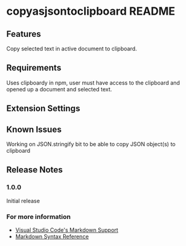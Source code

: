 # copyasjsontoclipboard README

## Features

Copy selected text in active document to clipboard.

## Requirements

Uses clipboardy in npm, user must have access to the clipboard and opened up a document and selected text.

## Extension Settings

## Known Issues

Working on JSON.stringify bit to be able to copy JSON object(s) to clipboard 

## Release Notes


### 1.0.0

Initial release

### For more information

* [Visual Studio Code's Markdown Support](http://code.visualstudio.com/docs/languages/markdown)
* [Markdown Syntax Reference](https://help.github.com/articles/markdown-basics/)
